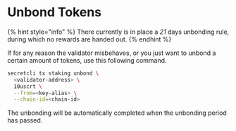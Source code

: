 # Unbond Tokens

{% hint style="info" %}
There currently is in place a _21_ days unbonding rule, during which no rewards are handed out.
{% endhint %}

If for any reason the validator misbehaves, or you just want to unbond a certain amount of tokens, use this following command.

```bash
secretcli tx staking unbond \
  <validator-address> \
  10uscrt \
  --from=<key-alias> \
  --chain-id=<chain-id>
```

The unbonding will be automatically completed when the unbonding period has passed.
